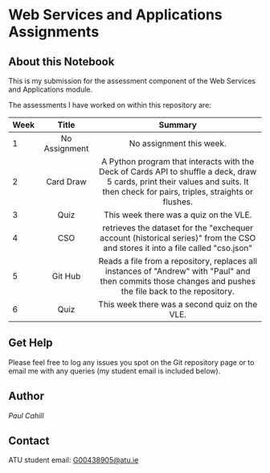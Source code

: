 # Web Services and Applications Assignments

## About this Notebook
This is my submission for the assessment component of the Web Services and Applications module.

The assessments I have worked on within this repository are:

| Week | Title | Summary |
| :--  | :---: |  :---:  |
| 1 | No Assignment |  No assignment this week. |
| 2 | Card Draw | A Python program that interacts with the Deck of Cards API to shuffle a deck, draw 5 cards, print their values and suits. It then check for pairs, triples, straights or flushes. |
| 3 | Quiz | This week there was a quiz on the VLE. |
| 4 | CSO | retrieves the dataset for the "exchequer account (historical series)" from the CSO and stores it into a file called "cso.json" |
| 5 | Git Hub | Reads a file from a repository, replaces all instances of "Andrew" with "Paul" and then commits those changes and pushes the file back to the repository.  |
| 6 | Quiz | This week there was a second quiz on the VLE. |

## Get Help
Please feel free to log any issues you spot on the Git repository page or to email me with any queries (my student email is included below).

## Author
*Paul Cahill*

## Contact
ATU student email: G00438905@atu.ie